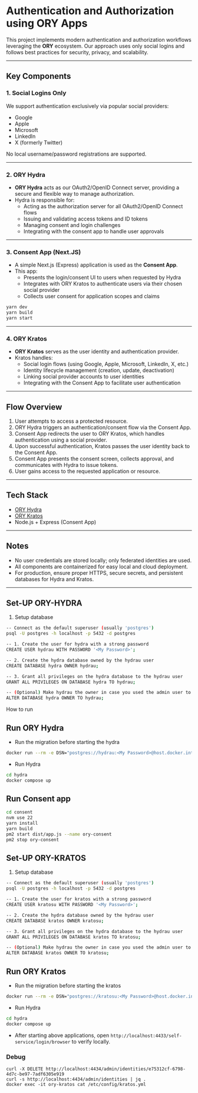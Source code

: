 # Authentication and Authorization using ORY Apps

This project implements modern authentication and authorization workflows leveraging the **ORY** ecosystem. Our approach uses only social logins and follows best practices for security, privacy, and scalability.

---

## Key Components

### 1. Social Logins Only

We support authentication exclusively via popular social providers:

- Google
- Apple
- Microsoft
- LinkedIn
- X (formerly Twitter)

No local username/password registrations are supported.

---

### 2. ORY Hydra

- **ORY Hydra** acts as our OAuth2/OpenID Connect server, providing a secure and flexible way to manage authorization.
- Hydra is responsible for:
  - Acting as the authorization server for all OAuth2/OpenID Connect flows
  - Issuing and validating access tokens and ID tokens
  - Managing consent and login challenges
  - Integrating with the consent app to handle user approvals

---

### 3. Consent App (Next.JS)

- A simple Next.js (Express) application is used as the **Consent App**.
- This app:
  - Presents the login/consent UI to users when requested by Hydra
  - Integrates with ORY Kratos to authenticate users via their chosen social provider
  - Collects user consent for application scopes and claims

```sh
yarn dev
yarn build
yarn start
```

---

### 4. ORY Kratos

- **ORY Kratos** serves as the user identity and authentication provider.
- Kratos handles:
  - Social login flows (using Google, Apple, Microsoft, LinkedIn, X, etc.)
  - Identity lifecycle management (creation, update, deactivation)
  - Linking social provider accounts to user identities
  - Integrating with the Consent App to facilitate user authentication

---

## Flow Overview

1. User attempts to access a protected resource.
2. ORY Hydra triggers an authentication/consent flow via the Consent App.
3. Consent App redirects the user to ORY Kratos, which handles authentication using a social provider.
4. Upon successful authentication, Kratos passes the user identity back to the Consent App.
5. Consent App presents the consent screen, collects approval, and communicates with Hydra to issue tokens.
6. User gains access to the requested application or resource.

---

## Tech Stack

- [ORY Hydra](https://www.ory.sh/hydra/docs/)
- [ORY Kratos](https://www.ory.sh/kratos/docs/)
- Node.js + Express (Consent App)

---

## Notes

- No user credentials are stored locally; only federated identities are used.
- All components are containerized for easy local and cloud deployment.
- For production, ensure proper HTTPS, secure secrets, and persistent databases for Hydra and Kratos.

---

## Set-UP ORY-HYDRA ##
1. Setup database
```sh
-- Connect as the default superuser (usually 'postgres')
psql -U postgres -h localhost -p 5432 -d postgres

-- 1. Create the user for hydra with a strong password
CREATE USER hydrau WITH PASSWORD '<My Password>';

-- 2. Create the hydra database owned by the hydrau user
CREATE DATABASE hydra OWNER hydrau;

-- 3. Grant all privileges on the hydra database to the hydrau user
GRANT ALL PRIVILEGES ON DATABASE hydra TO hydrau;

-- (Optional) Make hydrau the owner in case you used the admin user to create the database
ALTER DATABASE hydra OWNER TO hydrau;

```

How to run

## Run ORY Hydra ##
* Run the migration before starting the hydra
```sh
docker run --rm -e DSN="postgres://hydrau:<My Password>@host.docker.internal:5432/hydra?sslmode=disable" oryd/hydra:v2.2 migrate sql -e --yes
```
* Run Hydra
```sh
cd hydra
docker compose up
```

## Run Consent app ##
```sh
cd consent
nvm use 22
yarn install
yarn build
pm2 start dist/app.js --name ory-consent
pm2 stop ory-consent
```

## Set-UP ORY-KRATOS ##
1. Setup database
```sh
-- Connect as the default superuser (usually 'postgres')
psql -U postgres -h localhost -p 5432 -d postgres

-- 1. Create the user for kratos with a strong password
CREATE USER kratosu WITH PASSWORD '<My Password>';

-- 2. Create the hydra database owned by the hydrau user
CREATE DATABASE kratos OWNER kratosu;

-- 3. Grant all privileges on the hydra database to the hydrau user
GRANT ALL PRIVILEGES ON DATABASE kratos TO kratosu;

-- (Optional) Make hydrau the owner in case you used the admin user to create the database
ALTER DATABASE kratos OWNER TO kratosu;

```

## Run ORY Kratos ##
* Run the migration before starting the kratos
```sh
docker run --rm -e DSN="postgres://kratosu:<My Password>@host.docker.internal:5432/kratos?sslmode=disable" -v $PWD/kratos-config:/etc/config oryd/kratos:v1.1 migrate sql -e --yes
```
* Run Hydra
```sh
cd hydra
docker compose up
```

* After starting above applications, open `http://localhost:4433/self-service/login/browser` to verify locally.

### Debug ###
```
curl -X DELETE http://localhost:4434/admin/identities/e75312cf-6798-4d7c-be97-7adf6305e919
curl -s http://localhost:4434/admin/identities | jq .
docker exec -it ory-kratos cat /etc/config/kratos.yml 
```